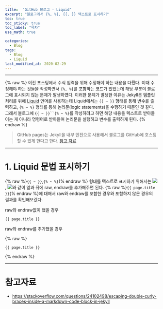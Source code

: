 ```yaml
---
title:  "GitHub 블로그 - Liquid"
excerpt: "블로그에서 {%, %}, {{, }} 텍스트로 표시하기"
toc: true
toc_sticky: true
toc_label: "목차"
use_math: true

categories: 
  - Blog
tags: 
  - Blog
  - Liquid
last_modified_at: 2020-02-29
---
```


***
{% raw %}
이전 포스팅에서 수식 입력을 위해 수정해야 하는 내용을 다뤘다. 이때 수정해야 하는 것들을 작성하면서 `{%, %}`를 포함하는 코드가 있었는데 해당 부분이 블로그에 표시되지 않는 문제가 발생하였다. 이러한 문제가 발생한 이유는 Jekyll은 템플릿 처리를 위해 [Liquid] 언어를 사용하는데 Liquid에서는 `{{ ~ }}` 형태를 통해 변수를 출력하고, `{% ~ %}` 형태를 통해 논리문(logic statements)을 수행하기 때문인 것 같다. 그래서 블로그에 `{{ ~ }}``{% ~ %}`를 작성하려고 하면 해당 내용을 텍스트로 받아들이는 게 아니라 명령어로 받아들여 논리문을 실행하고 변수를 출력하게 된다.
{% endraw %}

> GitHub pages는 Jekyll을 내부 엔진으로 사용해서 블로그를 GitHub에 호스팅할 수 있게 한다고 한다. [참고 자료][Jekyll 참고]

***

# 1. Liquid 문법 표시하기
{% raw %}`{{ ~ }}`,`{% ~ %}`{% endraw %} 형태를 텍스트로 표시하기 위해서는 <img src="{{ site.url }}{{ site.baseurl }}/assets/images/4.blog_liquid/1_sentence1.png">, <img src="{{ site.url }}{{ site.baseurl }}/assets/images/4.blog_liquid/1_sentence2.png">와 같이 앞과 뒤에 raw, endraw를 추가해주면 된다.
{% raw %}`{{ page.title }}`{% endraw %}에 대해서 raw와 endraw를 포함한 경우와 포함하지 않은 경우의 결과를 확인해보겠다.

raw와 endraw없이 했을 경우

```
{{ page.title }}
```

raw와 endraw를 추가했을 경우

{% raw %}
```
{{ page.title }}
```
{% endraw %}

***

# 참고자료
* <https://stackoverflow.com/questions/24102498/escaping-double-curly-braces-inside-a-markdown-code-block-in-jekyll>

[Liquid]: https://jekyllrb.com/docs/liquid/
[Jekyll 참고]: https://github.com/gud2great/unistclub/wiki/%EC%A7%80%ED%82%AC(Jekyll)%EC%9D%84-%EC%9D%B4%EC%9A%A9%ED%95%9C-%EA%B8%B0%EC%88%A0%EB%B8%94%EB%A1%9C%EA%B7%B8-%EB%A7%8C%EB%93%A4%EA%B8%B0

